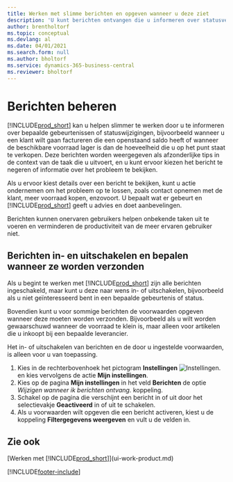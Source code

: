 ```yaml
---
title: Werken met slimme berichten en opgeven wanneer u deze ziet
description: 'U kunt berichten ontvangen die u informeren over statusveranderingen of gebeurtenissen, bijvoorbeeld een achterstallig saldo of lage voorraad.'
author: brentholtorf
ms.topic: conceptual
ms.devlang: al
ms.date: 04/01/2021
ms.search.form: null
ms.author: bholtorf
ms.service: dynamics-365-business-central
ms.reviewer: bholtorf
---
```

# <a name="manage-notifications"></a>Berichten beheren

[!INCLUDE[prod_short](includes/prod_short.md)] kan u helpen slimmer te werken door u te informeren over bepaalde gebeurtenissen of statuswijzigingen, bijvoorbeeld wanneer u een klant wilt gaan factureren die een openstaand saldo heeft of wanneer de beschikbare voorraad lager is dan de hoeveelheid die u op het punt staat te verkopen. Deze berichten worden weergegeven als afzonderlijke tips in de context van de taak die u uitvoert, en u kunt ervoor kiezen het bericht te negeren of informatie over het probleem te bekijken.  

Als u ervoor kiest details over een bericht te bekijken, kunt u actie ondernemen om het probleem op te lossen, zoals contact opnemen met de klant, meer voorraad kopen, enzovoort. U bepaalt wat er gebeurt en [!INCLUDE[prod_short](includes/prod_short.md)] geeft u advies en doet aanbevelingen.  

Berichten kunnen onervaren gebruikers helpen onbekende taken uit te voeren en verminderen de productiviteit van de meer ervaren gebruiker niet.  

## <a name="to-turn-notifications-on-or-off-and-control-when-they-are-sent"></a>Berichten in- en uitschakelen en bepalen wanneer ze worden verzonden

Als u begint te werken met [!INCLUDE[prod_short](includes/prod_short.md)] zijn alle berichten ingeschakeld, maar kunt u deze naar wens in- of uitschakelen, bijvoorbeeld als u niet geïnteresseerd bent in een bepaalde gebeurtenis of status.  

Bovendien kunt u voor sommige berichten de voorwaarden opgeven wanneer deze moeten worden verzonden. Bijvoorbeeld als u wilt worden gewaarschuwd wanneer de voorraad te klein is, maar alleen voor artikelen die u inkoopt bij een bepaalde leverancier.  

Het in- of uitschakelen van berichten en de door u ingestelde voorwaarden, is alleen voor u van toepassing.  

1. Kies in de rechterbovenhoek het pictogram **Instellingen** ![Instellingen.](media/ui-experience/settings_icon_small.png "Pictogram Instellingen voor rolcentrum") en kies vervolgens de actie **Mijn instellingen**.  
2. Kies op de pagina **Mijn instellingen** in het veld **Berichten** de optie *Wijzigen wanneer ik berichten ontvang.* koppeling.  
3. Schakel op de pagina die verschijnt een bericht in of uit door het selectievakje **Geactiveerd** in of uit te schakelen.  
4. Als u voorwaarden wilt opgeven die een bericht activeren, kiest u de koppeling **Filtergegevens weergeven** en vult u de velden in.  

## <a name="see-also"></a>Zie ook

[Werken met [!INCLUDE[prod_short](includes/prod_short.md)]](ui-work-product.md)


[!INCLUDE[footer-include](includes/footer-banner.md)]
